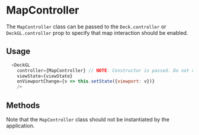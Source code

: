 # MapController

The `MapController` class can be passed to the `Deck.controller` or `DeckGL.controller` prop to specify that map interaction should be enabled.


## Usage

```js
  <DeckGL
    controller={MapController} // NOTE: Constructor is passed. Do not call 'new MapController()'
    viewState={viewState}
    onViewportChange={v => this.setState({viewport: v})}
    />
```

## Methods

Note that the `MapController` class should not be instantiated by the application.
